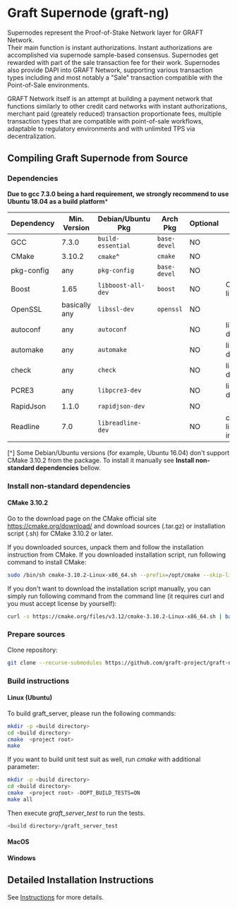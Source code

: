 # Graft Supernode (graft-ng)

Supernodes represent the Proof-of-Stake Network layer for GRAFT Network.  
Their main function is instant authorizations.  Instant authorizations are accomplished via supernode sample-based consensus. Supernodes get rewarded with part of the sale transaction fee for their work.  Supernodes also provide DAPI into GRAFT Network, supporting various transaction types including and most notably a "Sale" transaction compatible with the Point-of-Sale environments. 

GRAFT Network itself is an attempt at building a payment network that functions similarly to other credit card networks with instant authorizations, merchant paid (greately reduced) transaction proportionate fees, multiple transaction types that are compatible with point-of-sale workflows, adaptable to regulatory environments and with unlimited TPS via decentralization.



## Compiling Graft Supernode from Source

### Dependencies

**Due to gcc 7.3.0 being a hard requirement, we strongly recommend to use Ubuntu 18.04 as a build platform***

| Dependency     | Min. Version  | Debian/Ubuntu Pkg  | Arch Pkg       | Optional | Purpose                |
| -------------- | ------------- | ------------------ | -------------- | -------- | ---------------------- |
| GCC            | 7.3.0         | `build-essential`  | `base-devel`   | NO       |                        |
| CMake          | 3.10.2        | `cmake`^           | `cmake`        | NO       |                        |
| pkg-config     | any           | `pkg-config`       | `base-devel`   | NO       |                        |
| Boost          | 1.65          | `libboost-all-dev` | `boost`        | NO       | C++ libraries          |
| OpenSSL        | basically any | `libssl-dev`       | `openssl`      | NO       |                        |
| autoconf       | any           | `autoconf`         |                | NO       | libr3 dependency       |
| automake       | any           | `automake`         |                | NO       | libr3 dependency       |
| check          | any           | `check`            |                | NO       | libr3 dependency       |
| PCRE3          | any           | `libpcre3-dev`     |                | NO       | libr3 dependency       |
| RapidJson      | 1.1.0         | `rapidjson-dev`    |                | NO       |                        |
| Readline       | 7.0           | `libreadline-dev`  |                | NO       | command line interface |

[^] Some Debian/Ubuntu versions (for example, Ubuntu 16.04) don't support CMake 3.10.2 from the package. To install it manually see **Install non-standard dependencies** bellow.

### Install non-standard dependencies

#### CMake 3.10.2
Go to the download page on the CMake official site https://cmake.org/download/ and download sources (.tar.gz) or installation script (.sh) for CMake 3.10.2 or later.

If you downloaded sources, unpack them and follow the installation instruction from CMake. If you downloaded installation script, run following command to install CMake:

```bash
sudo /bin/sh cmake-3.10.2-Linux-x86_64.sh --prefix=/opt/cmake --skip-license
```

If you don't want to download the installation script manually, you can simply run following command from the command line (it requires curl and you must accept license by yourself):

```bash
curl -s https://cmake.org/files/v3.12/cmake-3.10.2-Linux-x86_64.sh | bash -e
```

### Prepare sources

Clone repository:

```bash
git clone --recurse-submodules https://github.com/graft-project/graft-ng.git
```

### Build instructions

#### Linux (Ubuntu)

To build graft_server, please run the following commands:

```bash
mkdir -p <build directory>
cd <build directory>
cmake  <project root>
make
```

If you want to build unit test suit as well, run *cmake* with additional parameter:

```bash
mkdir -p <build directory>
cd <build directory>
cmake  <project root> -DOPT_BUILD_TESTS=ON
make all
```

Then execute *graft_server_test* to run the tests.

```bash
<build directory>/graft_server_test
```

#### MacOS
#### Windows

## Detailed Installation Instructions
See [Instructions](https://github.com/graft-project/graft-ng/wiki/Instructions) for more details.

